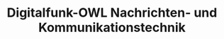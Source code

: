 ---
title: "Digitalfunk-OWL Nachrichten- und Kommunikationstechnik"
url: /preussisch-oldendorf/digitalfunk-owl-nachrichten-und-kommunikationstechnik/
shop: Elektronik
---